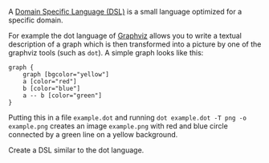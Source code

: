 A [Domain Specific Language
(DSL)](https://en.wikipedia.org/wiki/Domain-specific_language) is a small
language optimized for a specific domain.

For example the dot language of [Graphviz](http://graphviz.org) allows you to
write a textual description of a graph which is then transformed into a picture
by one of the graphviz tools (such as `dot`). A simple graph looks like this:

    graph {
        graph [bgcolor="yellow"]
        a [color="red"]
        b [color="blue"]
        a -- b [color="green"]
    }

Putting this in a file `example.dot` and running `dot example.dot -T png -o
example.png` creates an image `example.png` with red and blue circle connected
by a green line on a yellow background.

Create a DSL similar to the dot language. 
